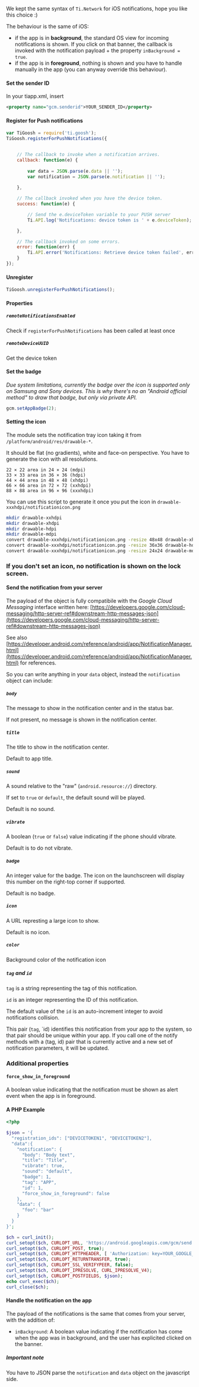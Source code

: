 We kept the same syntax of `Ti.Network` for iOS notifications, hope you like this choice :)

The behaviour is the same of iOS:

* if the app is in **background**, the standard OS view for incoming notifications is shown. If you click on that banner, the callback is invoked with the notification payload + the property `inBackground = true`.
* if the app is in **foreground**, nothing is shown and you have to handle manually in the app (you can anyway override this behaviour).

#### Set the sender ID

In your tiapp.xml, insert

```xml
<property name="gcm.senderid">YOUR_SENDER_ID</property>
```

#### Register for Push notifications

```js
var TiGoosh = require('ti.goosh');
TiGoosh.registerForPushNotifications({


	// The callback to invoke when a notification arrives.
	callback: function(e) {
	
		var data = JSON.parse(e.data || '');
		var notification = JSON.parse(e.notification || '');
	
	},

	// The callback invoked when you have the device token.
	success: function(e) {

		// Send the e.deviceToken variable to your PUSH server
		Ti.API.log('Notifications: device token is ' + e.deviceToken);

	},

	// The callback invoked on some errors.
	error: function(err) {
		Ti.API.error('Notifications: Retrieve device token failed', err);
	}
});
```

#### Unregister

```js
TiGoosh.unregisterForPushNotifications();
```

#### Properties

##### `remoteNotificationsEnabled`

Check if `registerForPushNotifications` has been called at least once

##### `remoteDeviceUUID`

Get the device token

#### Set the badge

*Due system limitations, currently the badge over the icon is supported only on Samsung and Sony devices. This is why there's no an "Android official method" to draw that badge, but only via private API.*

```js
gcm.setAppBadge(2);
```

#### Setting the icon

The module sets the notification tray icon taking it from `/platform/android/res/drawable-*`.

It should be flat (no gradients), white and face-on perspective. You have to generate the icon with all resolutions.

```
22 × 22 area in 24 × 24 (mdpi)
33 × 33 area in 36 × 36 (hdpi)
44 × 44 area in 48 × 48 (xhdpi)
66 × 66 area in 72 × 72 (xxhdpi)
88 × 88 area in 96 × 96 (xxxhdpi)
```

You can use this script to generate it once you put the icon in `drawable-xxxhdpi/notificationicon.png`

```sh
mkdir drawable-xxhdpi
mkdir drawable-xhdpi
mkdir drawable-hdpi
mkdir drawable-mdpi
convert drawable-xxxhdpi/notificationicon.png -resize 48x48 drawable-xhdpi/notificationicon.png
convert drawable-xxxhdpi/notificationicon.png -resize 36x36 drawable-hdpi/notificationicon.png
convert drawable-xxxhdpi/notificationicon.png -resize 24x24 drawable-mdpi/notificationicon.png
```

### If you don't set an icon, no notification is shown on the lock screen.

#### Send the notification from your server

The payload of the object is fully compatibile with the *Google Cloud Messaging* interface written here: [https://developers.google.com/cloud-messaging/http-server-ref#downstream-http-messages-json](https://developers.google.com/cloud-messaging/http-server-ref#downstream-http-messages-json)

See also [https://developer.android.com/reference/android/app/NotificationManager.html](https://developer.android.com/reference/android/app/NotificationManager.html) for references.

So you can write anything in your `data` object, instead the `notification` object can include:

##### `body`

The message to show in the notification center and in the status bar.

If not present, no message is shown in the notification center.

##### `title`

The title to show in the notification center. 

Default to app title.

##### `sound`

A sound relative to the "raw" (`android.resource://`) directory.

If set to `true` or `default`, the default sound will be played.

Default is no sound.

##### `vibrate`

A boolean (`true` or `false`) value indicating if the phone should vibrate. 

Default is to do not vibrate.

##### `badge`

An integer value for the badge. The icon on the launchscreen will display this number on the right-top corner if supported. 

Default is no badge.

##### `icon`

A URL represting a large icon to show. 

Default is no icon.

##### `color`

Background color of the notification icon

##### `tag` and `id`

`tag` is a string representing the tag of this notification.

`id` is an integer representing the ID of this notification. 

The default value of the `id` is an auto-increment integer to avoid notifications collision.

This pair (`tag`, `id) identifies this notification from your app to the system, so that pair should be unique within your app. If you call one of the notify methods with a (tag, id) pair that is currently active and a new set of notification parameters, it will be updated.

### Additional properties

#### `force_show_in_foreground`

A boolean value indicating that the notification must be shown as alert event when the app is in foreground.

#### A PHP Example

```php
<?php

$json = '{
  "registration_ids": ["DEVICETOKEN1", "DEVICETOKEN2"],
  "data":{
    "notification": {
      "body": "Body text",
      "title": "Title",
      "vibrate": true,
      "sound": "default",
      "badge": 1,
      "tag": "APP",
      "id": 1,
      "force_show_in_foreground": false
    },
    "data": {
      "foo": "bar"
    }
  }
}';

$ch = curl_init();
curl_setopt($ch, CURLOPT_URL, 'https://android.googleapis.com/gcm/send');
curl_setopt($ch, CURLOPT_POST, true);
curl_setopt($ch, CURLOPT_HTTPHEADER, [ 'Authorization: key=YOUR_GOOGLE_KEY', 'Content-Type: application/json' ]);
curl_setopt($ch, CURLOPT_RETURNTRANSFER, true);
curl_setopt($ch, CURLOPT_SSL_VERIFYPEER, false);
curl_setopt($ch, CURLOPT_IPRESOLVE, CURL_IPRESOLVE_V4);
curl_setopt($ch, CURLOPT_POSTFIELDS, $json);
echo curl_exec($ch);
curl_close($ch);
```

#### Handle the notification on the app

The payload of the notifications is the same that comes from your server, with the addition of:

* `inBackground`: A boolean value indicating if the notification has come when the app was in background, and the user has explicited clicked on the banner.

##### Important note

You have to JSON parse the `notification` and `data` object on the javascript side.